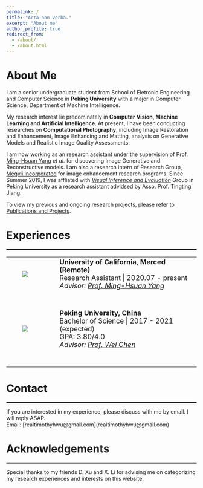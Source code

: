 ```yaml
---
permalink: /
title: "Acta non verba."
excerpt: "About me"
author_profile: true
redirect_from: 
  - /about/
  - /about.html
---
```


# About Me

I am a senior undergraduate student from School of Eletronic Engineering and Computer Science in **Peking University** with a major in Computer Science, Department of Machine Intelligence.

My research interest lie predominately in **Computer Vision, Machine Learning and Artificial Intelligence**. At present, I have been conducting researches on **Computational Photography**, including Image Restoration and Enhancement, Image Enhancing and Matting, analysis on Generative Models and Realistic Image Quality Assessments.

I am now working as an research assistant under the supervision of Prof. [Ming-Hsuan Yang](https://faculty.ucmerced.edu/mhyang/) *et al.* for discovering Image Generative and Reconstructive models. I am also a research intern of Research Group, [Megvii Incorporated](https://megvii.com/) for image enhancement research programs. Since Summer 2019, I was affliated with *[Visual Inference and Evaluation](https://vie.group/)* Group in Peking University as a research assistant advidsed by Asso. Prof. Tingting Jiang.

To view my previous and ongoing research projects, please refer to [Publications and Projects](https://timothyhtimothy.github.io/project).

# Experiences
<hr style="width:100%;height:3px;background-color:#333;">
<table style="font-size:18px;border:none">
  <tr>
    <td width='20%' align="center" style="border:none">
      <img src="{{ site.url }}{{ site.baseurl }}/images/ucm.png">
    </td>
    <td style="border:none;padding-left:40px">
     <b>University of California, Merced (Remote) </b><br>
     Research Assistant | 2020.07 - present<br>
     <I>Advisor: <a href="https://faculty.ucmerced.edu/mhyang/" target="_blank" rel="noopener">Prof. Ming-Hsuan Yang</a> </I>
    </td>
  </tr>
  <tr height=200px>
    <td width='20%' align="center" style="border:none">
      <img src="{{ site.url }}{{ site.baseurl }}/images/pku.png">
    </td>
    <td style="border:none;padding-left:40px">
     <b>Peking University, China </b><br>
     Bachelor of Science | 2017 - 2021 (expected)<br>
     GPA: 3.80/4.0 <br>
     <I>Advisor: <a href="http://www.cad.zju.edu.cn/home/chenwei/" target="_blank" rel="noopener">Prof. Wei Chen</a> </I>
    </td>
  </tr>
</table>

# Contact
<hr style="width:100%;height:3px;background-color:#333;">
If you are interested in my experience, please discuss with me by email. I will reply ASAP.<br>
Email: [realtimothyhwu@gmail.com](realtimothyhwu@gmail.com)<br>

# Acknowledgements
<hr style="width:100%;height:3px;background-color:#333;">

Special thanks to my friends D. Xu and X. Li for advising me on categorizing my research experiences and interests on this website.
